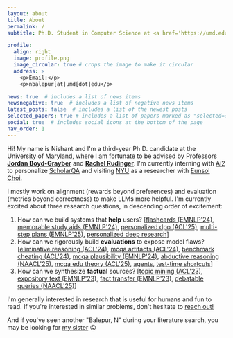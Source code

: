 ```yaml
---
layout: about
title: About
permalink: /
subtitle: Ph.D. Student in Computer Science at <a href='https://umd.edu/'>University of Maryland, College Park</a>

profile:
  align: right
  image: profile.png
  image_circular: true # crops the image to make it circular
  address: >
    <p>Email:</p>
    <p>nbalepur[at]umd[dot]edu</p>

news: true  # includes a list of news items
newsnegative: true  # includes a list of negative news items
latest_posts: false  # includes a list of the newest posts
selected_papers: true # includes a list of papers marked as "selected={true}"
social: true  # includes social icons at the bottom of the page
nav_order: 1
---
```


Hi! My name is Nishant and I'm a third-year Ph.D. candidate at the University of Maryland, where I am fortunate to be advised by Professors **[Jordan Boyd-Grayber](https://www.cs.umd.edu/~jbg/)** and **[Rachel Rudinger](https://rudinger.github.io/)**. I'm currently interning with [Ai2](https://allenai.org/) to personalize [ScholarQA](https://scholarqa.allen.ai/chat) and visiting [NYU](https://cims.nyu.edu/dynamic/) as a researcher with [Eunsol Choi](https://eunsol.github.io/).

I mostly work on alignment (rewards beyond preferences) and evaluation (metrics beyond correctness) to make LLMs more helpful. I'm currently excited about three research questions, in descending order of excitement: 
1. How can we build systems that **help** users?
   [[flashcards (EMNLP'24)](https://arxiv.org/abs/2402.12291), [memorable study aids (EMNLP'24)](https://arxiv.org/abs/2406.15352), [personalized dpo (ACL'25)](https://arxiv.org/abs/2501.11549), [multi-step plans (EMNLP'25)](https://nbalepur.github.io/assets/pdf/Planorama.pdf), [personalized deep research](https://drive.google.com/file/d/19gu1JyUNuXGNBGKOCRousJiliEIhTI4P/view?usp=sharing)]
2. How can we rigorously build **evaluations** to expose model flaws?
   [[eliminative reasoning (ACL'24)](https://arxiv.org/abs/2311.07532), [mcqa artifacts (ACL'24)](https://arxiv.org/abs/2402.12483), [benchmark cheating (ACL'24)](https://arxiv.org/abs/2407.01992), [mcqa plausibility (EMNLP'24)](https://arxiv.org/abs/2410.10854), [abductive reasoning (NAACL'25)](https://arxiv.org/abs/2410.15512), [mcqa edu theory (ACL'25)](https://arxiv.org/abs/2502.14127), [agents](https://www.datocms-assets.com/64837/1756485374-astabench-2025-08-29.pdf), [test-time shortcuts](https://nbalepur.github.io/assets/pdf/ttr_choices_only.pdf)]
3. How can we synthesize **factual** sources?
   [[topic mining (ACL'23)](https://aclanthology.org/2023.findings-acl.14/), [expository text (EMNLP'23)](https://arxiv.org/abs/2305.03276), [fact transfer (EMNLP'23)](https://arxiv.org/abs/2310.14486), [debatable queries (NAACL'25)](https://www.arxiv.org/pdf/2502.00322)]

I'm generally interested in research that is useful for humans and fun to read. If you're interested in similar problems, don't hesitate to [reach out!](mailto:nbalepur@umd.edu)

And if you've seen another "Balepur, N" during your literature search, you may be looking for [my sister](https://nainasb.github.io/) 😛
